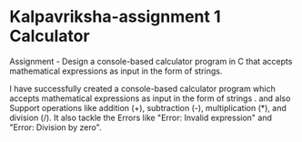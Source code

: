 # Kalpavriksha-assignment 1 Calculator 
Assignment - Design a console-based calculator program in C that accepts mathematical
expressions as input in the form of strings.

I have successfully created a console-based calculator program which accepts mathematical
expressions as input in the form of strings . and also Support operations like addition (+), subtraction (-), multiplication (*), and division (/).
It also tackle the Errors like "Error: Invalid expression" and "Error:
Division by zero".
